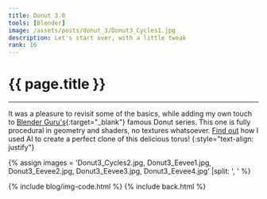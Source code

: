 ```yaml
---
title: Donut 3.0
tools: [Blender]
image: /assets/posts/donut_3/Donut3_Cycles1.jpg
description: Let's start over, with a little tweak
rank: 16
---
```


# {{ page.title }}
<hr align='left' style='height:{{site.height}}; width:{{site.width}}'>

It was a pleasure to revisit some of the basics, while adding my own touch to [Blender Guru's](https://www.blenderguru.com){:target="_blank"} famous Donut series. This one is fully procedural in geometry and shaders, no textures whatsoever. [Find out](/projects/blender_nerf) how I used AI to create a perfect clone of this delicious torus!
{:style="text-align: justify"}

{% assign images = 'Donut3_Cycles2.jpg, Donut3_Eevee1.jpg, Donut3_Eevee2.jpg, Donut3_Eevee3.jpg, Donut3_Eevee4.jpg' |split: ', ' %}

{% include blog/img-code.html %}
{% include back.html %}
